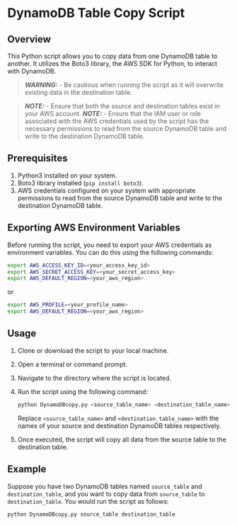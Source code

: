 # DynamoDB Table Copy Script

## Overview
This Python script allows you to copy data from one DynamoDB table to another. It utilizes the Boto3 library, the AWS SDK for Python, to interact with DynamoDB.

> **_WARNING:_**  - Be cautious when running the script as it will overwrite existing data in the destination table.

> **_NOTE:_**  - Ensure that both the source and destination tables exist in your AWS account.
> **_NOTE:_**  - Ensure that the IAM user or role associated with the AWS credentials used by the script has the necessary permissions to read from the source DynamoDB table and write to the destination DynamoDB table.

## Prerequisites
1. Python3 installed on your system.
2. Boto3 library installed (`pip install boto3`).
3. AWS credentials configured on your system with appropriate permissions to read from the source DynamoDB table and write to the destination DynamoDB table.

## Exporting AWS Environment Variables
Before running the script, you need to export your AWS credentials as environment variables. You can do this using the following commands:

```bash
export AWS_ACCESS_KEY_ID=<your_access_key_id>
export AWS_SECRET_ACCESS_KEY=<your_secret_access_key>
export AWS_DEFAULT_REGION=<your_aws_region>
```
or
```bash
export AWS_PROFILE=<your_profile_name>
export AWS_DEFAULT_REGION=<your_aws_region>
```

## Usage
1. Clone or download the script to your local machine.
2. Open a terminal or command prompt.
3. Navigate to the directory where the script is located.
4. Run the script using the following command:

    ```bash
    python DynamoDBcopy.py <source_table_name> <destination_table_name>
    ```

    Replace `<source_table_name>` and `<destination_table_name>` with the names of your source and destination DynamoDB tables respectively.

5. Once executed, the script will copy all data from the source table to the destination table.

## Example
Suppose you have two DynamoDB tables named `source_table` and `destination_table`, and you want to copy data from `source_table` to `destination_table`. You would run the script as follows:

```bash
python DynamoDBcopy.py source_table destination_table
```